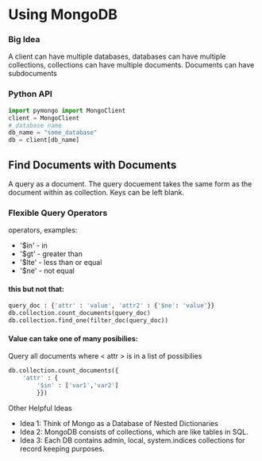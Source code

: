 # Using MongoDB


### Big Idea 

A client can have multiple databases, databases can have multiple collections, 
collections can have multiple documents. Documents can have subdocuments


### Python API 

```python
import pymongo import MongoClient
client = MongoClient
# database name
db_name = "some_database"
db = client[db_name]

````


## Find Documents with Documents 

A query as a document. The query docuement takes the same form as the document within as collection. 
Keys can be left blank.

### Flexible Query Operators 
operators, examples:
* '$in'  - in 
* '$gt'  - greater than
* '$lte' - less than or equal
* '$ne'  - not equal

#### this but not that:

``` python
query_doc : {'attr' : 'value', 'attr2' : {'$ne': 'value'}}
db.collection.count_documents(query_doc)
db.collection.find_one(filter_doc(query_doc))
```

#### Value can take one of many posibilies:

Query all documents where < attr > is in a list of possibilies
``` python
db.collection.count_documents({
	'attr' : {
		'$in' : ['var1','var2']
		}})
```



Other Helpful Ideas

* Idea 1: Think of Mongo as a Database of Nested Dictionaries
* Idea 2: MongoDB consists of collections, which are like tables in SQL.
* Idea 3: Each DB contains admin, local, system.indices collections for record keeping purposes.

